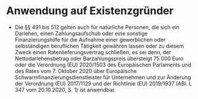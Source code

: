 # Anwendung auf Existenzgründer

- Die §§ 491 bis 512 gelten auch für natürliche Personen, die sich ein Darlehen, einen Zahlungsaufschub oder eine sonstige Finanzierungshilfe für die Aufnahme einer gewerblichen oder selbständigen beruflichen Tätigkeit gewähren lassen oder zu diesem Zweck einen Ratenlieferungsvertrag schließen, es sei denn, der Nettodarlehensbetrag oder Barzahlungspreis übersteigt 75 000 Euro oder die Verordnung (EU) 2020/1503 des Europäischen Parlaments und des Rates vom 7. Oktober 2020 über Europäische Schwarmfinanzierungsdienstleister für Unternehmen und zur Änderung der Verordnung (EU) 2017/1129 und der Richtlinie (EU) 2019/1937 (ABl. L 347 vom 20.10.2020, S. 1) ist anwendbar.

